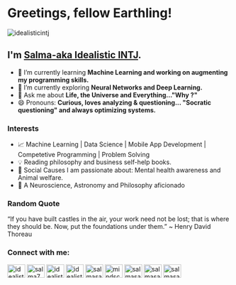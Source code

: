 # Greetings, fellow Earthling! 
<p align="left"> <img src="https://komarev.com/ghpvc/?username=idealisticintj&label=Profile%20views&color=0e75b6&style=flat" alt="idealisticintj" /> </p>

## I'm [Salma-aka Idealistic INTJ](https://www.linkedin.com/in/salma7/). 
  
- 🔭 I’m currently learning **Machine Learning and working on augmenting my programming skills.**
- 🌱 I’m currently exploring **Neural Networks and Deep Learning.**
- 💬 Ask me about **Life, the Universe and Everything..."Why ?"** 
- 😄 Pronouns: **Curious, loves analyzing & questioning... "Socratic questioning" and always optimizing systems.**
                                                                 
### Interests 
- :chart_with_upwards_trend: Machine Learning | Data Science | Mobile App Development | Competetive Programming | Problem Solving 
- :bulb: Reading philosophy and business self-help books.
- :purple_heart: Social Causes I am passionate about: Mental health awareness and Animal welfare.
- :thinking: A Neuroscience, Astronomy and Philosophy aficionado

### Random Quote
“If you have built castles in the air, your work need not be lost; that is where they should be. Now, put the foundations under them.” 
~ Henry David Thoreau 

<h3 align="left">Connect with me:</h3>
<p align="left">
<a href="https://dev.to/idealisticintj" target="blank"><img align="center" src="https://cdn.jsdelivr.net/npm/simple-icons@3.0.1/icons/dev-dot-to.svg" alt="idealisticintj" height="30" width="40" /></a>
<a href="https://linkedin.com/in/salma7" target="blank"><img align="center" src="https://cdn.jsdelivr.net/npm/simple-icons@3.0.1/icons/linkedin.svg" alt="salma7" height="30" width="40" /></a>
<a href="https://codesandbox.com/idealisticintj" target="blank"><img align="center" src="https://cdn.jsdelivr.net/npm/simple-icons@3.0.1/icons/codesandbox.svg" alt="idealisticintj" height="30" width="40" /></a>
<a href="https://kaggle.com/idealisticintj" target="blank"><img align="center" src="https://cdn.jsdelivr.net/npm/simple-icons@3.0.1/icons/kaggle.svg" alt="idealistic intj" height="30" width="40" /></a>
<a href="https://medium.com/@salmasaa02" target="blank"><img align="center" src="https://cdn.jsdelivr.net/npm/simple-icons@3.0.1/icons/medium.svg" alt="salmasaa02" height="30" width="40" /></a>
<a href="https://www.codechef.com/users/mindscapezen" target="blank"><img align="center" src="https://cdn.jsdelivr.net/npm/simple-icons@3.1.0/icons/codechef.svg" alt="mindscapezen" height="30" width="40" /></a>
<a href="https://www.hackerrank.com/salmasaa02" target="blank"><img align="center" src="https://cdn.jsdelivr.net/npm/simple-icons@3.0.1/icons/hackerrank.svg" alt="salmasaa02" height="30" width="40" /></a>
<a href="https://www.leetcode.com/salmasaa02" target="blank"><img align="center" src="https://cdn.jsdelivr.net/npm/simple-icons@3.0.1/icons/leetcode.svg" alt="salmasaa02" height="30" width="40" /></a>
<a href="https://auth.geeksforgeeks.org/user/salmasaa02" target="blank"><img align="center" src="https://cdn.jsdelivr.net/npm/simple-icons@3.0.1/icons/geeksforgeeks.svg" alt="salmasaa02" height="30" width="40" /></a>
</p>

                                                                                                                                    
<!--
**IdealisticINTJ/IdealisticINTJ** is a ✨ _special_ ✨ repository because its `README.md` (this file) appears on your GitHub profile.
